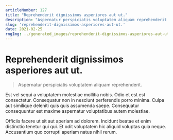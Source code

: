 ```yaml
---
articleNumber: 127
title: "Reprehenderit dignissimos asperiores aut ut."
description: "Aspernatur perspiciatis voluptatem aliquam reprehenderit."
slug: 'reprehenderit-dignissimos-asperiores-aut-ut.'
date: 2021-02-25
rngImg: ../generated_images/reprehenderit-dignissimos-asperiores-aut-ut..jpg
---
```


# Reprehenderit dignissimos asperiores aut ut.

> Aspernatur perspiciatis voluptatem aliquam reprehenderit.

Est vel sequi a voluptatem molestiae mollitia nobis. Odio et est est consectetur. Consequatur non in nesciunt perferendis porro minima. Culpa aut similique deleniti quis quis assumenda saepe. Consequatur consequuntur est maxime aspernatur voluptatibus autem molestiae.
 Officiis facere ut sit aut aperiam ad dolorem. Incidunt beatae et enim distinctio tenetur qui qui. Et odit voluptatem hic aliquid voluptas quia neque. Accusantium quo corrupti aperiam natus nihil rerum.
